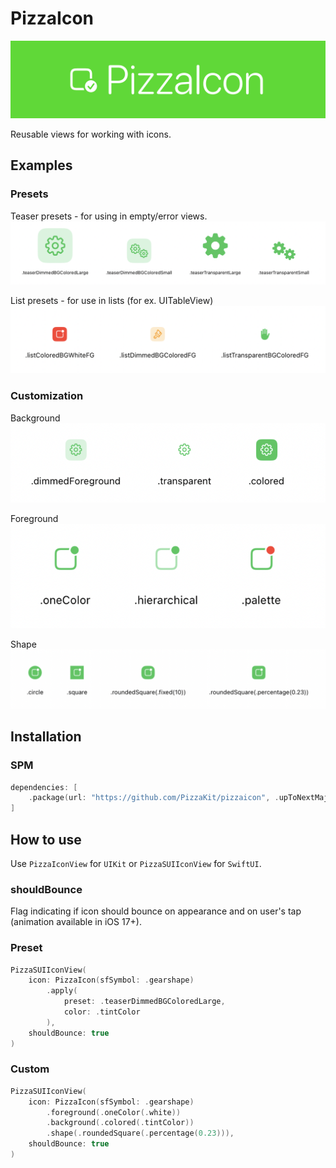 # PizzaIcon

![Logo](Resources/logo.png)

Reusable views for working with icons.

## Examples

### Presets
Teaser presets - for using in empty/error views.
![Preset teaser](Resources/preset_teaser.png)

List presets - for use in lists (for ex. UITableView)
![Preset list](Resources/preset_list.png)

### Customization

Background
![Background](Resources/background.png)

Foreground
![Foreground](Resources/foreground.png)

Shape
![Shape](Resources/shape.png)

## Installation

### SPM

```swift
dependencies: [
    .package(url: "https://github.com/PizzaKit/pizzaicon", .upToNextMajor(from: "1.0.0"))
]
```

## How to use

Use `PizzaIconView` for `UIKit` or `PizzaSUIIconView` for `SwiftUI`.

### shouldBounce
Flag indicating if icon should bounce on appearance and on user's tap (animation available in iOS 17+).

### Preset
```swift
PizzaSUIIconView(
    icon: PizzaIcon(sfSymbol: .gearshape)
        .apply(
            preset: .teaserDimmedBGColoredLarge,
            color: .tintColor
        ),
    shouldBounce: true
)
```
### Custom

```swift
PizzaSUIIconView(
    icon: PizzaIcon(sfSymbol: .gearshape)
        .foreground(.oneColor(.white))
        .background(.colored(.tintColor))
        .shape(.roundedSquare(.percentage(0.23))),
    shouldBounce: true
)
```

